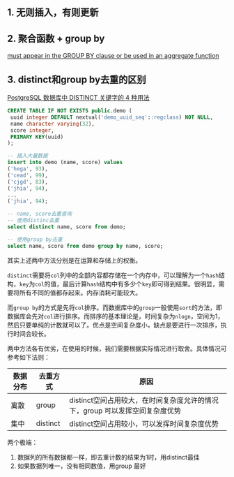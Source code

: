 ## 1. 无则插入，有则更新

## 2. 聚合函数 + group by

[must appear in the GROUP BY clause or be used in an aggregate function](https://www.cnblogs.com/zxhyJack/p/9934259.html)

## 3. distinct和group by去重的区别

[PostgreSQL 数据库中 DISTINCT 关键字的 4 种用法](https://blog.csdn.net/horses/article/details/108884556)

   ```sql
   CREATE TABLE IF NOT EXISTS public.demo (
   	uuid integer DEFAULT nextval('demo_uuid_seq'::regclass) NOT NULL,
   	name character varying(32),
   	score integer,
   	PRIMARY KEY(uuid)
   );
   
   -- 插入大量数据
   insert into demo (name, score) values 
   ('hega', 93),
   ('cead', 99),
   ('cjgd', 83),
   ('jhia', 94),
   ...
   ('jhia', 94);
   
   -- name, score去重查询
   -- 使用distinc去重
   select distinct name, score from demo;
   
   -- 使用group by去重
   select name, score from demo group by name, score;
   ```

其实上述两中方法分别是在运算和存储上的权衡。

`distinct`需要将`col`列中的全部内容都存储在一个内存中，可以理解为一个`hash`结构，`key`为`col`的值，最后计算`hash`结构中有多少个`key`即可得到结果。很明显，需要将所有不同的值都存起来。内存消耗可能较大。

而`group by`的方式是先将`col`排序。而数据库中的`group`一般使用`sort`的方法，即数据库会先对`col`进行排序。而排序的基本理论是，时间复杂为`nlogn`，空间为1，然后只要单纯的计数就可以了。优点是空间复杂度小，缺点是要进行一次排序，执行时间会较长。

两中方法各有优劣，在使用的时候，我们需要根据实际情况进行取舍。具体情况可参考如下法则：

| 数据分布 | 去重方式 | 原因                                                         |
| -------- | -------- | ------------------------------------------------------------ |
| 离散     | group    | distinct空间占用较大，在时间复杂度允许的情况下，group 可以发挥空间复杂度优势 |
| 集中     | distinct | distinct空间占用较小，可以发挥时间复杂度优势                 |

两个极端：

1. 数据列的所有数据都一样，即去重计数的结果为1时，用distinct最佳
1. 如果数据列唯一，没有相同数值，用group 最好